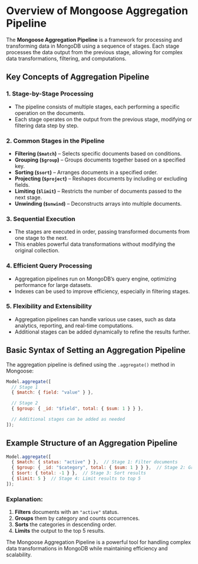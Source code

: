 # Overview of Mongoose Aggregation Pipeline

The **Mongoose Aggregation Pipeline** is a framework for processing and transforming data in MongoDB using a sequence of stages. Each stage processes the data output from the previous stage, allowing for complex data transformations, filtering, and computations.

## Key Concepts of Aggregation Pipeline

### 1. Stage-by-Stage Processing
- The pipeline consists of multiple stages, each performing a specific operation on the documents.
- Each stage operates on the output from the previous stage, modifying or filtering data step by step.

### 2. Common Stages in the Pipeline
- **Filtering (`$match`)** – Selects specific documents based on conditions.
- **Grouping (`$group`)** – Groups documents together based on a specified key.
- **Sorting (`$sort`)** – Arranges documents in a specified order.
- **Projecting (`$project`)** – Reshapes documents by including or excluding fields.
- **Limiting (`$limit`)** – Restricts the number of documents passed to the next stage.
- **Unwinding (`$unwind`)** – Deconstructs arrays into multiple documents.

### 3. Sequential Execution
- The stages are executed in order, passing transformed documents from one stage to the next.
- This enables powerful data transformations without modifying the original collection.

### 4. Efficient Query Processing
- Aggregation pipelines run on MongoDB’s query engine, optimizing performance for large datasets.
- Indexes can be used to improve efficiency, especially in filtering stages.

### 5. Flexibility and Extensibility
- Aggregation pipelines can handle various use cases, such as data analytics, reporting, and real-time computations.
- Additional stages can be added dynamically to refine the results further.

## Basic Syntax of Setting an Aggregation Pipeline

The aggregation pipeline is defined using the `.aggregate()` method in Mongoose:

```js
Model.aggregate([
  // Stage 1
  { $match: { field: "value" } },

  // Stage 2
  { $group: { _id: "$field", total: { $sum: 1 } } },

  // Additional stages can be added as needed
]);
```

## Example Structure of an Aggregation Pipeline

```js
Model.aggregate([
  { $match: { status: "active" } },  // Stage 1: Filter documents
  { $group: { _id: "$category", total: { $sum: 1 } } },  // Stage 2: Group data
  { $sort: { total: -1 } },  // Stage 3: Sort results
  { $limit: 5 }  // Stage 4: Limit results to top 5
]);
```

### Explanation:
1. **Filters** documents with an `"active"` status.
2. **Groups** them by category and counts occurrences.
3. **Sorts** the categories in descending order.
4. **Limits** the output to the top 5 results.

The Mongoose Aggregation Pipeline is a powerful tool for handling complex data transformations in MongoDB while maintaining efficiency and scalability.

